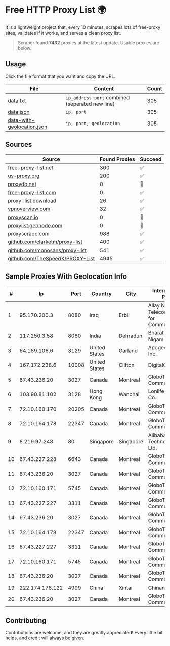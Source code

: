
# Free HTTP Proxy List 🌍

It is a lightweight project that, every 10 minutes, scrapes lots of free-proxy sites, validates if it works, and serves a clean proxy list.


> Scraper found **7432** proxies at the latest update. Usable proxies are below.

## Usage

Click the file format that you want and copy the URL.


|File|Content|Count|
|----|-------|-----|
|[data.txt](https://raw.githubusercontent.com/themiralay/Proxy-List-World/master/data.txt)|`ip_address:port` combined (seperated new line)|305|
|[data.json](https://raw.githubusercontent.com/themiralay/Proxy-List-World/master/data.json)|`ip, port`|305|
|[data-with-geolocation.json](https://raw.githubusercontent.com/themiralay/Proxy-List-World/master/data-with-geolocation.json)|`ip, port, geolocation`|305|

## Sources

|Source|Found Proxies|Succeed|
|------|-------------|-------|
|[free-proxy-list.net](https://free-proxy-list.net)|300|✅|
|[us-proxy.org](https://www.us-proxy.org)|200|✅|
|[proxydb.net](http://proxydb.net)|0|🚫|
|[free-proxy-list.com](https://free-proxy-list.com/?page=&port=&type%5B%5D=http&type%5B%5D=https&up_time=0&search=Search)|0|✅|
|[proxy-list.download](https://www.proxy-list.download/HTTP)|26|✅|
|[vpnoverview.com](https://vpnoverview.com/privacy/anonymous-browsing/free-proxy-servers)|32|✅|
|[proxyscan.io](https://www.proxyscan.io)|0|🚫|
|[proxylist.geonode.com](https://proxylist.geonode.com/api/proxy-list?limit=300&page=1&sort_by=lastChecked&sort_type=desc&protocols=http,https)|0|🚫|
|[proxyscrape.com](https://api.proxyscrape.com/v2/?request=displayproxies&protocol=http&timeout=10000&country=all&ssl=all&anonymity=all)|988|✅|
|[github.com/clarketm/proxy-list](https://raw.githubusercontent.com/clarketm/proxy-list/master/proxy-list-raw.txt)|400|✅|
|[github.com/monosans/proxy-list](https://raw.githubusercontent.com/monosans/proxy-list/main/proxies/http.txt)|541|✅|
|[github.com/TheSpeedX/PROXY-List](https://raw.githubusercontent.com/TheSpeedX/PROXY-List/master/http.txt)|4945|✅|


## Sample Proxies With Geolocation Info

|#|Ip|Port|Country|City|Internet Service Provider|
|-|--|----|-------|----|-------------------------|
|1|95.170.200.3|8080|Iraq|Erbil|Allay Nawroz Telecom Company for Communication/Ltd.|
|2|117.250.3.58|8080|India|Dehradun|Bharat Sanchar Nigam Ltd|
|3|64.189.106.6|3129|United States|Garland|Apogee Telecom Inc.|
|4|167.172.238.6|10008|United States|Clifton|DigitalOcean, LLC|
|5|67.43.236.20|3027|Canada|Montreal|GloboTech Communications|
|6|103.90.81.102|3128|Hong Kong|Wanchai|Lonlife Technology Co.|
|7|72.10.160.170|20205|Canada|Montreal|GloboTech Communications|
|8|72.10.164.178|22347|Canada|Montreal|GloboTech Communications|
|9|8.219.97.248|80|Singapore|Singapore|Alibaba (US) Technology Co., Ltd.|
|10|67.43.227.228|6643|Canada|Montreal|GloboTech Communications|
|11|67.43.236.20|3027|Canada|Montreal|GloboTech Communications|
|12|72.10.160.171|5745|Canada|Montreal|GloboTech Communications|
|13|67.43.227.227|3311|Canada|Montreal|GloboTech Communications|
|14|67.43.236.20|3027|Canada|Montreal|GloboTech Communications|
|15|72.10.164.178|22347|Canada|Montreal|GloboTech Communications|
|16|67.43.227.227|3311|Canada|Montreal|GloboTech Communications|
|17|72.10.160.171|5745|Canada|Montreal|GloboTech Communications|
|18|67.43.236.20|3027|Canada|Montreal|GloboTech Communications|
|19|222.174.178.122|4999|China|Xintai|Chinanet|
|20|67.43.236.20|3027|Canada|Montreal|GloboTech Communications|



## Contributing

Contributions are welcome, and they are greatly appreciated! Every
little bit helps, and credit will always be given.

